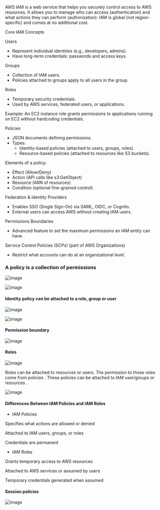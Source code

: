 
AWS IAM is a web service that helps you securely control access to AWS resources. It allows you to manage who can access (authentication) and what actions they can perform (authorization). IAM is global (not region-specific) and comes at no additional cost.

Core IAM Concepts

Users

* Represent individual identities (e.g., developers, admins).
* Have long-term credentials: passwords and access keys.

Groups

* Collection of IAM users.
* Policies attached to groups apply to all users in the group.

Roles

* Temporary security credentials.
* Used by AWS services, federated users, or applications.

Example: An EC2 instance role grants permissions to applications running on EC2 without hardcoding credentials.

Policies

* JSON documents defining permissions.
* Types:
  * Identity-based policies (attached to users, groups, roles).
  * Resource-based policies (attached to resources like S3 buckets).

Elements of a policy:

* Effect (Allow/Deny)
* Action (API calls like s3:GetObject)
* Resource (ARN of resources)
* Condition (optional fine-grained control)

Federation & Identity Providers

* Enables SSO (Single Sign-On) via SAML, OIDC, or Cognito.
* External users can access AWS without creating IAM users.

Permissions Boundaries

* Advanced feature to set the maximum permissions an IAM entity can have.

Service Control Policies (SCPs) (part of AWS Organizations)

* Restrict what accounts can do at an organizational level.

### A policy is a collection of permissions

![image](https://github.com/user-attachments/assets/dffb4c3e-d13c-4255-9582-ad913b75aebc)

![image](https://github.com/user-attachments/assets/12aaa0cc-996c-45a1-993c-04ccd28f954f)

#### Identity policy can be attached to a role, group or user 

![image](https://github.com/user-attachments/assets/ee77bf4b-3745-40d3-bd28-958c1f388505)

![image](https://github.com/user-attachments/assets/eaed93dc-1aab-4d1a-9b62-febad9dbd3e9)

#### Permission boundary 

![image](https://github.com/user-attachments/assets/9bf337da-3a75-4bd6-89cf-e6d01a7e49e6)

#### Roles 

![image](https://github.com/user-attachments/assets/8545255c-cb92-4263-a057-2794717cc246)

Roles can be attached to resources or users. The permission to those roles come from policies . These policies can be attached to IAM user/groups or resources .

![image](https://github.com/user-attachments/assets/79914b67-4a0a-401f-93e3-6b7a68643b0a)

#### Differences Between IAM Policies and IAM Roles
- IAM Policies
  
Specifies what actions are allowed or denied  

Attached to IAM users, groups, or roles

Credentials are permanent 

- IAM Roles
  
Grants temporary access to AWS resources 

Attached to AWS services or assumed by users

Temporary credentials generated when assumed 

#### Session policies

![image](https://github.com/user-attachments/assets/8f277108-8d96-4c5d-9271-4ef6b1b43a19)





